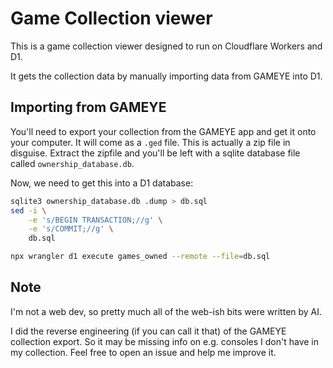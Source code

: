 # Game Collection viewer

This is a game collection viewer designed to run on Cloudflare Workers and D1.

It gets the collection data by manually importing data from GAMEYE into D1.

## Importing from GAMEYE

You'll need to export your collection from the GAMEYE app and get it onto your computer.
It will come as a `.ged` file. This is actually a zip file in disguise. Extract the zipfile
and you'll be left with a sqlite database file called `ownership_database.db`.

Now, we need to get this into a D1 database:

```bash
sqlite3 ownership_database.db .dump > db.sql
sed -i \
    -e 's/BEGIN TRANSACTION;//g' \
    -e 's/COMMIT;//g' \
    db.sql

npx wrangler d1 execute games_owned --remote --file=db.sql
```

## Note

I'm not a web dev, so pretty much all of the web-ish bits were written by AI.

I did the reverse engineering (if you can call it that) of the GAMEYE collection export.
So it may be missing info on e.g. consoles I don't have in my collection. Feel free to
open an issue and help me improve it.
